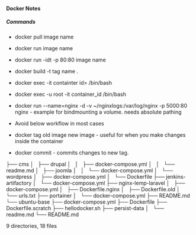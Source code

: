 #### Docker Notes
##### Commands
- docker pull image name
- docker run image name
- docker run -idt -p 80:80 image name

- docker build -t tag name .
- docker exec -it containter id> /bin/bash
- docker exec -u root -it container_id /bin/bash
- docker run --name=nginx -d -v ~/nginxlogs:/var/log/nginx -p 5000:80 nginx - example for bindmounting a volume. needs absolute pathing

- Avoid below workflow in most cases
- docker tag old image new image - useful for when you make changes inside the container
- docker commit - commits changes to new tag.


├── cms
│   ├── drupal
│   │   ├── docker-compose.yml
│   │   └── readme.md
│   ├── joomla
│   │   └── docker-compose.yml
│   └── wordpress
│       ├── docker-compose.yml
│       └── Dockerfile
├── jenkins-artifactory
│   └── docker-compose.yml
├── nginx-lemp-laravel
│   ├── docker-compose.yml
│   ├── Dockerfile.nginx
│   ├── Dockerfile.old
│   └── urls.txt
├── portainer
│   └── docker-compose.yml
├── README.md
└── ubuntu-base
    ├── docker-compose.yml
    ├── Dockerfile
    ├── Dockerfile.scratch
    ├── hellodocker.sh
    ├── persist-data
    │   └── readme.md
    └── README.md

9 directories, 18 files
